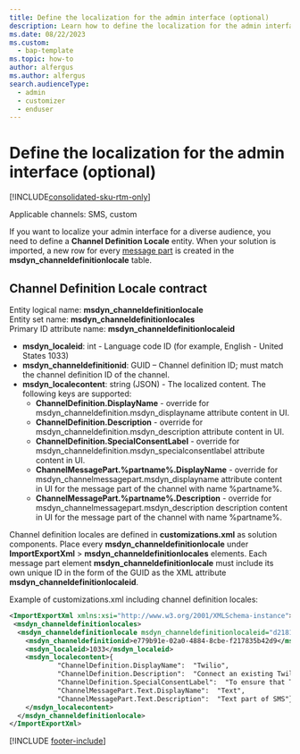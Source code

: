 ```yaml
---
title: Define the localization for the admin interface (optional)
description: Learn how to define the localization for the admin interface when you create a custom channel in Dynamics 365 Customer Insights - Journeys.
ms.date: 08/22/2023
ms.custom:
  - bap-template
ms.topic: how-to
author: alfergus
ms.author: alfergus
search.audienceType: 
  - admin
  - customizer
  - enduser
---
```


# Define the localization for the admin interface (optional)

[!INCLUDE[consolidated-sku-rtm-only](./includes/consolidated-sku-rtm-only.md)]

Applicable channels: SMS, custom

If you want to localize your admin interface for a diverse audience, you need to define a **Channel Definition Locale** entity. When your solution is imported, a new row for every [message part](real-time-marketing-custom-channel-message-parts.md) is created in the **msdyn_channeldefinitionlocale** table.

## Channel Definition Locale contract

Entity logical name: **msdyn_channeldefinitionlocale**  
Entity set name: **msdyn_channeldefinitionlocales**  
Primary ID attribute name: **msdyn_channeldefinitionlocaleid**

- **msdyn_localeid**: int - Language code ID (for example, English - United States 1033)
- **msdyn_channeldefinitionid**: GUID – Channel definition ID; must match the channel definition ID of the channel.
- **msdyn_localecontent**: string (JSON) - The localized content. The following keys are supported:
  - **ChannelDefinition.DisplayName** - override for msdyn_channeldefinition.msdyn_displayname attribute content in UI.
  - **ChannelDefinition.Description** - override for msdyn_channeldefinition.msdyn_description attribute content in UI.
  - **ChannelDefinition.SpecialConsentLabel** - override for msdyn_channeldefinition.msdyn_specialconsentlabel attribute content in UI.
  - **ChannelMessagePart.%partname%.DisplayName** - override for msdyn_channelmessagepart.msdyn_displayname attribute content in UI for the message part of the channel with name %partname%.
  - **ChannelMessagePart.%partname%.Description** - override for msdyn_channelmessagepart.msdyn_description description content in UI for the message part of the channel with name %partname%.

Channel definition locales are defined in **customizations.xml** as solution components. Place every **msdyn_channeldefinitionlocale** under **ImportExportXml** > **msdyn_channeldefinitionlocales** elements. Each message part element **msdyn_channeldefinitionlocale** must include its own unique ID in the form of the GUID as the XML attribute **msdyn_channeldefinitionlocaleid**.

Example of customizations.xml including channel definition locales:

```xml
<ImportExportXml xmlns:xsi="http://www.w3.org/2001/XMLSchema-instance"> 
 <msdyn_channeldefinitionlocales>
  <msdyn_channeldefinitionlocale msdyn_channeldefinitionlocaleid="d21815c7-5736-4a95-9b69-253b1e70c0a5">
    <msdyn_channeldefinitionid>e779b91e-02a0-4884-8cbe-f217835b42d9</msdyn_channeldefinitionid>
    <msdyn_localeid>1033</msdyn_localeid>
    <msdyn_localecontent>{
            "ChannelDefinition.DisplayName":  "Twilio",
            "ChannelDefinition.Description":  "Connect an existing Twilio account to send text messages",
            "ChannelDefinition.SpecialConsentLabel":  "To ensure that Twilio provider handle STOP commands properly, you must configure your consent settings with the provider directly.",
            "ChannelMessagePart.Text.DisplayName":  "Text",
            "ChannelMessagePart.Text.Description":  "Text part of SMS"}
    </msdyn_localecontent>
  </msdyn_channeldefinitionlocale>
</ImportExportXml>
```

[!INCLUDE [footer-include](./includes/footer-banner.md)]
